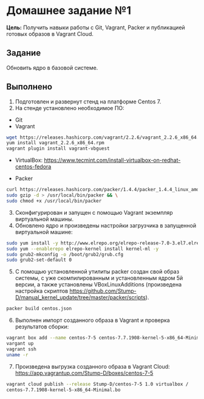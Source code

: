 # **Домашнее задание №1**

**Цель:** Получить навыки работы с Git, Vagrant, Packer и публикацией готовых образов в Vagrant Cloud.

## **Задание**
Обновить ядро в базовой системе.

## **Выполнено**

1. Подготовлен и развернут стенд на платформе Centos 7.
2. На стенде установлено необходимое ПО:
- Git
- Vagrant 
```Bash
wget https://releases.hashicorp.com/vagrant/2.2.6/vagrant_2.2.6_x86_64.rpm
yum install vagrant_2.2.6_x86_64.rpm
vagrant plugin install vagrant-vbguest
```
- VirtualBox: <https://www.tecmint.com/install-virtualbox-on-redhat-centos-fedora>

- Packer

```Bash
curl https://releases.hashicorp.com/packer/1.4.4/packer_1.4.4_linux_amd64.zip | \
sudo gzip -d > /usr/local/bin/packer && \
sudo chmod +x /usr/local/bin/packer
```

3. Сконфигурирован и запущен с помощью Vagrant экземпляр виртуальной машины.
4. Обновлено ядро и произведены настройки загрузчика в запущенной виртуальной машине:
```Bash
sudo yum install -y http://www.elrepo.org/elrepo-release-7.0-3.el7.elrepo.noarch.rpm
sudo yum --enablerepo elrepo-kernel install kernel-ml -y
sudo grub2-mkconfig -o /boot/grub2/grub.cfg
sudo grub2-set-default 0
```

5. С помощью установленной утилиты packer создан свой образ системы, с уже скомпилированным и установленным 
ядром 5й версии, а также установлены VBoxLinuxAdditions (произведена настройка скриптов <https://github.com/Stump-D/manual_kernel_update/tree/master/packer/scripts>).
```Bash
packer build centos.json
```

6. Выполнен импорт созданного образа в Vagrant и проверка результатов сборки:
```Bash
vagrant box add --name centos-7-5 centos-7.7.1908-kernel-5-x86_64-Minimal.box
vargant up
vagrant ssh
uname -r
```

7.  Произведена выгрузка созданного образа  в Vagrant Cloud: <https://app.vagrantup.com/Stump-D/boxes/centos-7-5>
```Bash
vagrant cloud publish --release Stump-D/centos-7-5 1.0 virtualbox / 
centos-7.7.1908-kernel-5-x86_64-Minimal.bo
```
